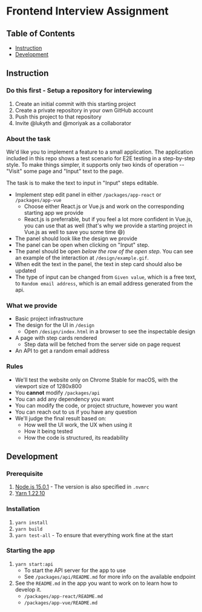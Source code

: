 # Frontend Interview Assignment

## Table of Contents

- [Instruction](#Instruction)
- [Development](#Development)

## Instruction

### Do this first - Setup a repository for interviewing

1. Create an initial commit with this starting project
2. Create a private repository in your own GitHub account
3. Push this project to that repository
4. Invite @lukyth and @moriyak as a collaborator

### About the task

We'd like you to implement a feature to a small application.
The application included in this repo shows a test scenario for E2E testing in a step-by-step style.
To make things simpler, it supports only two kinds of operation -- "Visit" some page and "Input" text to the page.

The task is to make the text to input in "Input" steps editable.

- Implement step edit panel in either `/packages/app-react` or `/packages/app-vue`
  - Choose either React.js or Vue.js and work on the corresponding starting app we provide
  - React.js is preferrable, but if you feel a lot more confident in Vue.js, you can use that as well (that's why we provide a starting project in Vue.js as well to save you some time 😄)
- The panel should look like the design we provide
- The panel can be open when clicking on "Input" step.
- The panel should be open _below the row of the open step_. You can see an example of the interaction at `/design/example.gif`.
- When edit the text in the panel, the text in step card should also be updated
- The type of input can be changed from `Given value`, which is a free text, to `Random email address`, which is an email address generated from the api.

### What we provide

- Basic project infrastructure
- The design for the UI in `/design`
  - Open `/design/index.html` in a browser to see the inspectable design
- A page with step cards rendered
  - Step data will be fetched from the server side on page request
- An API to get a random email address

### Rules

- We'll test the website only on Chrome Stable for macOS, with the viewport size of 1280x800
- You **cannot** modify `/packages/api`
- You can add any dependency you want
- You can modify the code, or project structure, however you want
- You can reach out to us if you have any question
- We'll judge the final result based on:
  - How well the UI work, the UX when using it
  - How it being tested
  - How the code is structured, its readability

## Development

### Prerequisite

1. [Node.js 15.0.1](https://nodejs.org/en/) - The version is also specified in `.nvmrc`
2. [Yarn 1.22.10](https://classic.yarnpkg.com/en/)

### Installation

1. `yarn install`
2. `yarn build`
3. `yarn test-all` - To ensure that everything work fine at the start

### Starting the app

1. `yarn start:api`
   - To start the API server for the app to use
   - See `/packages/api/README.md` for more info on the available endpoint
2. See the `README.md` in the app you want to work on to learn how to develop it.
   - `/packages/app-react/README.md`
   - `/packages/app-vue/README.md`
